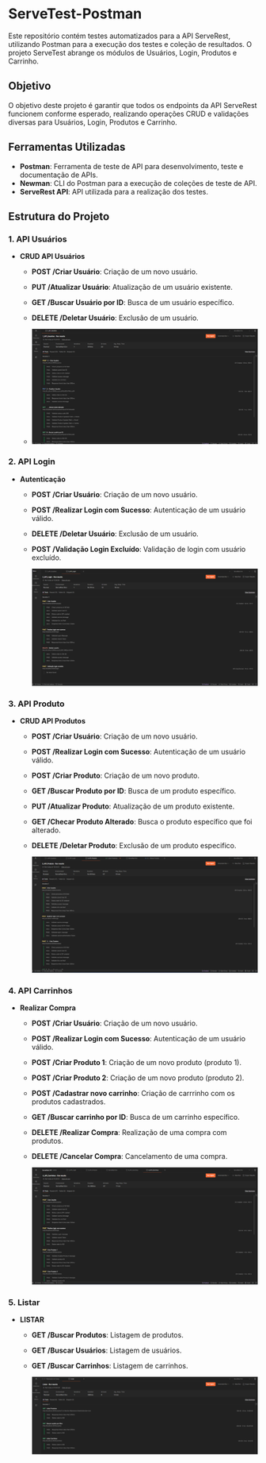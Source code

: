 # ServeTest-Postman

Este repositório contém testes automatizados para a API ServeRest, utilizando Postman para a execução dos testes e coleção de resultados. O projeto ServeTest abrange os módulos de Usuários, Login, Produtos e Carrinho.

## Objetivo

O objetivo deste projeto é garantir que todos os endpoints da API ServeRest funcionem conforme esperado, realizando operações CRUD e validações diversas para Usuários, Login, Produtos e Carrinho.

## Ferramentas Utilizadas

- **Postman**: Ferramenta de teste de API para desenvolvimento, teste e documentação de APIs.
- **Newman**: CLI do Postman para a execução de coleções de teste de API.
- **ServeRest API**: API utilizada para a realização dos testes.

## Estrutura do Projeto

### 1. API Usuários

- **CRUD API Usuários**
  - **POST /Criar Usuário**: Criação de um novo usuário.
  - **PUT /Atualizar Usuário**: Atualização de um usuário existente.
  - **GET /Buscar Usuário por ID**: Busca de um usuário específico.
  - **DELETE /Deletar Usuário**: Exclusão de um usuário.
 
  - ![Testes_usuarios](https://github.com/carolprotasio/ServeTest-Postman/blob/main/usuario_collection.png)

### 2. API Login

- **Autenticação**
  - **POST /Criar Usuário**: Criação de um novo usuário.
  - **POST /Realizar Login com Sucesso**: Autenticação de um usuário válido.
  - **DELETE /Deletar Usuário**: Exclusão de um usuário.
  - **POST /Validação Login Excluído**: Validação de login com usuário excluído.
 
     ![Testes_login](https://github.com/carolprotasio/ServeTest-Postman/blob/main/login_collection.png)

### 3. API Produto

- **CRUD API Produtos**
  - **POST /Criar Usuário**: Criação de um novo usuário.
  - **POST /Realizar Login com Sucesso**: Autenticação de um usuário válido.
  - **POST /Criar Produto**: Criação de um novo produto.
  - **GET /Buscar Produto por ID**: Busca de um produto específico.
  - **PUT /Atualizar Produto**: Atualização de um produto existente.
  - **GET /Checar Produto Alterado**: Busca o produto específico que foi alterado.
  - **DELETE /Deletar Produto**: Exclusão de um produto especifico.
 
     ![Testes_produtos](https://github.com/carolprotasio/ServeTest-Postman/blob/main/produto_collection.png)

### 4. API Carrinhos

- **Realizar Compra**
  - **POST /Criar Usuário**: Criação de um novo usuário.
  - **POST /Realizar Login com Sucesso**: Autenticação de um usuário válido.
  - **POST /Criar Produto 1**: Criação de um novo produto (produto 1).
  - **POST /Criar Produto 2**: Criação de um novo produto (produto 2).
  - **POST /Cadastrar novo carrinho**: Criação de carrrinho com os produtos cadastrados.
  - **GET /Buscar carrinho por ID**: Busca de um carrinho específico.
  - **DELETE /Realizar Compra**: Realização de uma compra com produtos.
  - **DELETE /Cancelar Compra**: Cancelamento de uma compra.
 
     ![Testes_carrinho](https://github.com/carolprotasio/ServeTest-Postman/blob/main/carrinho_collection.png)

### 5. Listar

- **LISTAR**
  - **GET /Buscar Produtos**: Listagem de produtos.
  - **GET /Buscar Usuários**: Listagem de usuários.
  - **GET /Buscar Carrinhos**: Listagem de carrinhos.
 
     ![Testes_listar](https://github.com/carolprotasio/ServeTest-Postman/blob/main/listar_collection.png)



